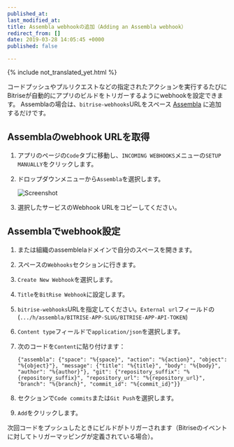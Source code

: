 ```yaml
---
published_at:
last_modified_at:
title: Assembla webhookの追加（Adding an Assembla webhook）
redirect_from: []
date: 2019-03-28 14:05:45 +0000
published: false

---
```

{% include not_translated_yet.html %}

コードプッシュやプルリクエストなどの指定されたアクションを実行するたびにBitriseが自動的にアプリのビルドをトリガーするようにwebhookを設定できます。 Assemblaの場合は、`bitrise-webhooks`URLをスペース [Assembla](https://assembla.com) に追加するだけです。

##  Assemblaのwebhook URLを取得

1. アプリのページの`Code`タブに移動し、`INCOMING WEBHOOKS`メニューの`SETUP MANUALLY`をクリックします。
2. ドロップダウンメニューから`Assembla`を選択します。

   ![Screenshot](/img/bitrise-assembla-webhook.png)
3. 選択したサービスのWebhook URLをコピーしてください。

## Assemblaでwebhook設定

1. または組織のassemblelaドメインで自分のスペースを開きます。
2. スペースの`Webhooks`セクションに行きます。
3.  `Create New Webhook`を選択します。
4. `Title`を`BitRise Webhook`に設定します。
5. `bitrise-webhooks`URLを指定してください。`External url`フィールドの (`.../h/assembla/BITRISE-APP-SLUG/BITRISE-APP-API-TOKEN`)
6. `Content type`フィールドで`application/json`を選択します。
7. 次のコードを`Content`に貼り付けます：

       {"assembla": {"space": "%{space}", "action": "%{action}", "object": "%{object}"}, "message": {"title": "%{title}", "body": "%{body}", "author": "%{author}"}, "git": {"repository_suffix": "%{repository_suffix}", "repository_url": "%{repository_url}", "branch": "%{branch}", "commit_id": "%{commit_id}"}}
8. セクションで`Code commits`または`Git Push`を選択します。
9.  `Add`をクリックします。

次回コードをプッシュしたときにビルドがトリガーされます（Bitriseのイベントに対してトリガーマッピングが定義されている場合）。
